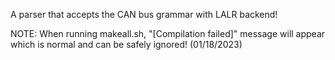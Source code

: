 

A parser that accepts the CAN bus grammar with LALR backend!

NOTE: When running makeall.sh, "[Compilation failed]" message will appear which is normal and can be safely ignored! (01/18/2023)
